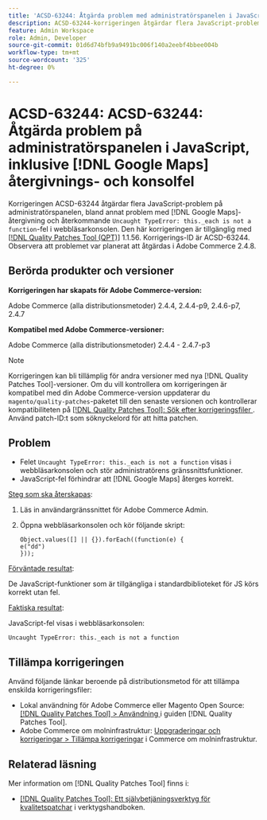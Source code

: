 ```yaml
---
title: 'ACSD-63244: Åtgärda problem med administratörspanelen i JavaScript, inklusive  [!DNL Google Maps] återgivning och konsolfel'
description: ACSD-63244-korrigeringen åtgärdar flera JavaScript-problem på administratörspanelen, inklusive problem med  [!DNL Google Maps] återgivning och återkommande Uncaught TypeError this._each är inte en funktion" i webbläsarkonsolen.
feature: Admin Workspace
role: Admin, Developer
source-git-commit: 01d6d74bfb9a9491bc006f140a2eebf4bbee004b
workflow-type: tm+mt
source-wordcount: '325'
ht-degree: 0%

---
```


# ACSD-63244: ACSD-63244: Åtgärda problem på administratörspanelen i JavaScript, inklusive [!DNL Google Maps] återgivnings- och konsolfel

Korrigeringen ACSD-63244 åtgärdar flera JavaScript-problem på administratörspanelen, bland annat problem med [!DNL Google Maps]-återgivning och återkommande `Uncaught TypeError: this._each is not a function`-fel i webbläsarkonsolen. Den här korrigeringen är tillgänglig med [[!DNL Quality Patches Tool (QPT)]](/help/tools/quality-patches-tool/quality-patches-tool-to-self-serve-quality-patches.md) 1.1.56. Korrigerings-ID är ACSD-63244. Observera att problemet var planerat att åtgärdas i Adobe Commerce 2.4.8.

## Berörda produkter och versioner

**Korrigeringen har skapats för Adobe Commerce-version:**

Adobe Commerce (alla distributionsmetoder) 2.4.4, 2.4.4-p9, 2.4.6-p7, 2.4.7

**Kompatibel med Adobe Commerce-versioner:**

Adobe Commerce (alla distributionsmetoder) 2.4.4 - 2.4.7-p3

>[!NOTE]
>
>Korrigeringen kan bli tillämplig för andra versioner med nya [!DNL Quality Patches Tool]-versioner. Om du vill kontrollera om korrigeringen är kompatibel med din Adobe Commerce-version uppdaterar du `magento/quality-patches`-paketet till den senaste versionen och kontrollerar kompatibiliteten på [[!DNL Quality Patches Tool]: Sök efter korrigeringsfiler ](https://experienceleague.adobe.com/tools/commerce-quality-patches/index.html). Använd patch-ID:t som söknyckelord för att hitta patchen.

## Problem

* Felet `Uncaught TypeError: this._each is not a function` visas i webbläsarkonsolen och stör administratörens gränssnittsfunktioner.
* JavaScript-fel förhindrar att [!DNL Google Maps] återges korrekt.

<u>Steg som ska återskapas</u>:

1. Läs in användargränssnittet för Adobe Commerce Admin.
1. Öppna webbläsarkonsolen och kör följande skript:

   ```
   Object.values([] || {}).forEach((function(e) {  
   e("dd")  
   }));  
   ```

<u>Förväntade resultat</u>:

De JavaScript-funktioner som är tillgängliga i standardbiblioteket för JS körs korrekt utan fel.

<u>Faktiska resultat</u>:

JavaScript-fel visas i webbläsarkonsolen:

```
Uncaught TypeError: this._each is not a function
```

## Tillämpa korrigeringen

Använd följande länkar beroende på distributionsmetod för att tillämpa enskilda korrigeringsfiler:

* Lokal användning för Adobe Commerce eller Magento Open Source: [[!DNL Quality Patches Tool] > Användning ](/help/tools/quality-patches-tool/usage.md) i guiden [!DNL Quality Patches Tool].
* Adobe Commerce om molninfrastruktur: [Uppgraderingar och korrigeringar > Tillämpa korrigeringar](https://experienceleague.adobe.com/docs/commerce-cloud-service/user-guide/develop/upgrade/apply-patches.html) i Commerce om molninfrastruktur.

## Relaterad läsning

Mer information om [!DNL Quality Patches Tool] finns i:

* [[!DNL Quality Patches Tool]: Ett självbetjäningsverktyg för kvalitetspatchar](/help/tools/quality-patches-tool/quality-patches-tool-to-self-serve-quality-patches.md) i verktygshandboken.
